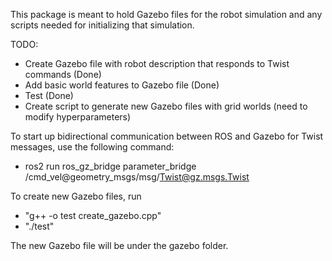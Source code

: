 This package is meant to hold Gazebo files for the robot simulation and any scripts needed for initializing that simulation.

TODO:
- Create Gazebo file with robot description that responds to Twist commands (Done)
- Add basic world features to Gazebo file (Done)
- Test (Done)
- Create script to generate new Gazebo files with grid worlds (need to modify hyperparameters)

To start up bidirectional communication between ROS and Gazebo for Twist messages, use the following command:

- ros2 run ros_gz_bridge parameter_bridge /cmd_vel@geometry_msgs/msg/Twist@gz.msgs.Twist

To create new Gazebo files, run
- "g++ -o test create_gazebo.cpp"
- "./test"

The new Gazebo file will be under the gazebo folder.